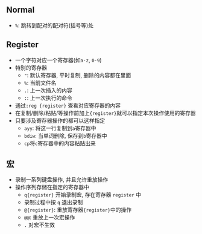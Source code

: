 ## Normal
* `%`: 跳转到配对的配对符(括号等)处
## Register
* 一个字符对应一个寄存器(如`a-z`, `0-9`)
* 特别的寄存器
    * `"`: 默认寄存器, 平时复制, 删除的内容都在里面
    * `%`: 当前文件名
    * `.`: 上一次插入的内容
    * `:`: 上一次执行的命令
* 通过`:reg {register}` 查看对应寄存器的内容
* 在复制/删除/粘贴/等操作前加上`{register}`就可以指定本次操作使用的寄存器
* 只要涉及寄存器操作的都可以这样指定
    * `ayy`: 将这一行复制到`a`寄存器中
    * `bdiw`: 当单词删除, 保存到`b`寄存器中
    * `cp`将`c`寄存器中的内容粘贴出来
## 宏
* 录制一系列键盘操作, 并且允许重放操作
* 操作序列存储在指定的寄存器中
    * `q{register}` 开始录制宏, 存在寄存器 `register` 中
    * 录制过程中按 `q` 退出录制
    * `@{register}`: 重放寄存器`{register}`中的操作
    * `@@`: 重放上一次宏操作
    * `.` 对宏不生效
